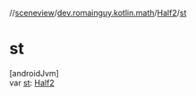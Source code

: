 //[sceneview](../../../index.md)/[dev.romainguy.kotlin.math](../index.md)/[Half2](index.md)/[st](st.md)

# st

[androidJvm]\
var [st](st.md): [Half2](index.md)
